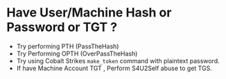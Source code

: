 # Have User/Machine Hash or Password or TGT ?

- Try performing PTH (PassTheHash)
- Try Performing OPTH (OverPassTheHash)
- Try using Cobalt Strikes `make_token` command with plaintext password.
- If have Machine Account TGT , Perform S4U2Self abuse to get TGS.